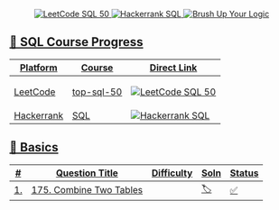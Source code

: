 <p align="center">
  <a href="https://github.com/RiyaaChauhan/SQL" target="_blank">
    <img src="https://img.shields.io/badge/LeetCode-Top_SQL_50-orange?style=for-the-badge&logo=leetcode" alt="LeetCode SQL 50">
  </a>
  <a href="https://github.com/RiyaaChauhan/SQL/blob/main/Hackerrank.mdt" target="_blank">
    <img src="https://img.shields.io/badge/HackerRank-SQL_Guide-brightgreen?style=for-the-badge&logo=hackerrank" alt="Hackerrank SQL">
  </a>
    <a href="https://github.com/RiyaaChauhan/SQL/blob/main/Basics.md" target="_blank">
    <img src="https://img.shields.io/badge/Brush%20Up-Your_Logic-blueviolet?style=for-the-badge&logo=codeforces" alt="Brush Up Your Logic">
    </p>
</p>

## 📌 SQL Course Progress
| Platform  | Course             | Direct Link |
|-----------|----------------------------|--------------|
| LeetCode  | [top-sql-50](https://leetcode.com/studyplan/top-sql-50/) | <p align="center"><a href="https://leetcode.com/studyplan/top-sql-50/" target="_blank"><img src="https://img.shields.io/badge/LeetCode-Top_SQL_50-orange?style=for-the-badge&logo=leetcode" alt="LeetCode SQL 50"></a></p>|
| Hackerrank| [SQL](https://www.hackerrank.com/domains/sql?filters%5Bsubdomains%5D%5B%5D=select)|<a href="https://www.hackerrank.com/domains/sql?filters%5Bsubdomains%5D%5B%5D=select" target="_blank"><img src="https://img.shields.io/badge/HackerRank-SQL_Guide-brightgreen?style=for-the-badge&logo=hackerrank" alt="Hackerrank SQL"></a>|

## 📌 Basics  
|#| Question Title                                      | Difficulty |Soln |Status|
|-|-----------|----------------------------------------------------|---------|--------------|
|1.|[175. Combine Two Tables](https://leetcode.com/problems/combine-two-tables/)||[🏷️](https://github.com/RiyaaChauhan/SQL/blob/main/_51.%20Combine%20Two%20Table.md)|✅|